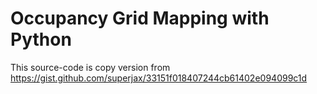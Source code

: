 # Occupancy Grid Mapping with Python

This source-code is copy version from https://gist.github.com/superjax/33151f018407244cb61402e094099c1d